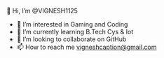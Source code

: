 👋 Hi, I’m @VIGNESH1125
- 👀 I’m interested in Gaming and Coding
- 🌱 I’m currently learning B.Tech Cys & Iot
- 💞 I’m looking to collaborate on GitHub
- 📫 How to reach me vigneshcaption@gmail.com


